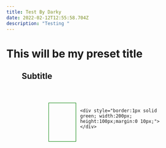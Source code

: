 ```yaml
---
title: Test By Darky
date: 2022-02-12T12:55:58.704Z
description: "Testing "
---
```

<h1> This will be my preset title </h1>

<div style="margin:0 40px;">

  <h2>Subtitle</h2>

  <div style="display:flex;padding:40px 60px;">

   <div style="border:1px solid green; width:200px; height:100px;margin:0 10px;"></div>

    <div style="border:1px solid green; width:200px; height:100px;margin:0 10px;"></div>

  </div>

</div>